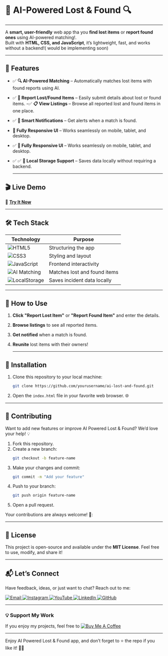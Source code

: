 # 🚨 AI-Powered Lost & Found 🔍

---
A **smart, user-friendly** web app tha you **find lost items** or **report found ones** using AI-powered matching!.  
Built with **HTML, CSS, and JavaScript**, it’s lightweight, fast, and works without a backend!( would be implementing soon)

---
## 🌟 Features
- ✅ **🔍 AI-Powered Matching** – Automatically matches lost items with found reports using AI.  
- ✅ **📢 Report Lost/Found Items** – Easily submit details about lost or found items.
-✅ **📋 View Listings** – Browse all reported lost and found items in one place.
- ✅ **🔔 Smart Notifications** – Get alerts when a match is found. 
- **📱 Fully Responsive UI** – Works seamlessly on mobile, tablet, and desktop.
- ✅ **📱 Fully Responsive UI** – Works seamlessly on mobile, tablet, and desktop.
- ✅ ✅ **💾 Local Storage Support** – Saves data locally without requiring a backend.  


  ---
## 🎬 Live Demo 

🔗 **[Try It Now](https://ai-powered-lost-and-found.netlify.app/)**  

---
## 🛠 Tech Stack 
| Technology | Purpose |
|------------|---------|
| ![HTML5](https://img.shields.io/badge/HTML5-E34F26?style=for-the-badge&logo=html5&logoColor=white) | Structuring the app |
| ![CSS3](https://img.shields.io/badge/CSS3-1572B6?style=for-the-badge&logo=css3&logoColor=white) | Styling and layout |
| ![JavaScript](https://img.shields.io/badge/JavaScript-F7DF1E?style=for-the-badge&logo=javascript&logoColor=black) | Frontend interactivity |
| ![AI Matching](https://img.shields.io/badge/AI%20Matching-FF6F61?style=for-the-badge) | Matches lost and found items | 
| ![LocalStorage](https://img.shields.io/badge/LocalStorage-0000FF?style=for-the-badge) | Saves incident data locally |


---
## 🚀 How to Use
1. **Click "Report Lost Item"** or **"Report Found Item"** and enter the details.  
2. **Browse listings** to see all reported items.
3. **Get notified** when a match is found. 
4. **Reunite** lost items with their owners!  


   ---
## 📜 Installation 
1. Clone this repository to your local machine:  
   ```bash  
   git clone https://github.com/yourusername/ai-lost-and-found.git  
   ```  

2. Open the `index.html` file in your favorite web browser. 🌐  
 

---

## 🤝 Contributing  

Want to add new features or improve AI Powered Lost & Found? We’d love your help! 💡  
1. Fork this repository.  
2. Create a new branch:  
   ```bash  
   git checkout -b feature-name  
   ```  
3. Make your changes and commit:  
   ```bash  
   git commit -m "Add your feature"  
   ```  
4. Push to your branch:  
   ```bash  
   git push origin feature-name  
   ```  
5. Open a pull request.  

Your contributions are always welcome! 🌟:


---

## 📜 License  

This project is open-source and available under the **MIT License**. Feel free to use, modify, and share it!  

---

## 📬 Let’s Connect  

Have feedback, ideas, or just want to chat? Reach out to me:  
<div>
  <a href="mailto:onlykelvin06@gmail.com">
    <img src="https://img.shields.io/badge/Email-4285F4?style=for-the-badge&logo=gmail&logoColor=white" alt="Email" />
  </a>
  <a href="https://www.instagram.com/_.yo.kelvin/">
    <img src="https://img.shields.io/badge/Instagram-E4405F?style=for-the-badge&logo=instagram&logoColor=white" alt="Instagram" />
  </a>
  <a href="https://www.youtube.com/@TechTutor_Tv?sub_confirmation=1">
    <img src="https://img.shields.io/badge/YouTube-FF0000?style=for-the-badge&logo=youtube&logoColor=white" alt="YouTube" />
  </a>
  <a href = "https://www.linkedin.com/in/kelvin-agyare-yeboah-6728a7301?utm_source=share&utm_campaign=share_via&utm_content=profile&utm_medium=android_app">
    <img src="https://img.shields.io/badge/LinkedIn-0077B5?style=for-the-badge&logo=linkedin&logoColor=white" alt="LinkedIn" />
  </a>
  <a href="https://github.com/KelvCodes">
    <img src="https://img.shields.io/badge/GitHub-181717?style=for-the-badge&logo=github&logoColor=white" alt="GitHub" />
  </a>
</div>     
 
---
### 💡 Support My Work  
If you enjoy my projects, feel free to [![Buy Me A Coffee](https://img.shields.io/badge/Buy%20Me%20A%20Coffee-%F0%9F%8C%8D-yellow?style=for-the-badge&logo=buy-me-a-coffee&logoColor=black)](https://www.buymeacoffee.com/kelvcodes) 

---
Enjoy AI Powered Lost & Found app, and don’t forget to ⭐ the repo if you like it! 🥳✨  



